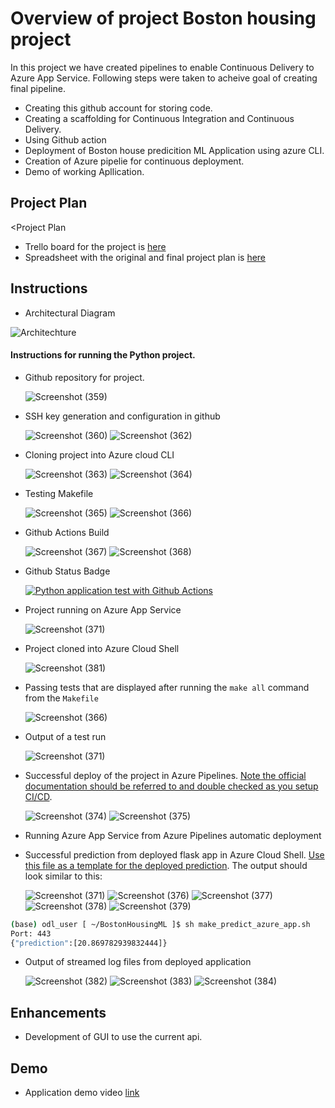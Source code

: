 # Overview of project Boston housing project

In this project we have created pipelines to enable Continuous Delivery to Azure App Service.
Following steps were taken to acheive goal of creating final pipeline.
* Creating this github account for storing code.
* Creating a scaffolding for Continuous Integration and Continuous Delivery.
* Using Github action
* Deployment of Boston house predicition ML Application using azure CLI.
* Creation of Azure pipelie for continuous deployment.
* Demo of working Apllication.


## Project Plan
<Project Plan

* Trello board for the project is [here](https://trello.com/b/y4JeEkYU/boston-housing-prediction-appliaction)
* Spreadsheet with the original and final project plan is [here](https://docs.google.com/spreadsheets/d/1OiiWmsZoO5EdPOmio4TpvG30Ia6pbFvThshtVg3an-E/edit?usp=sharing)

## Instructions

* Architectural Diagram

![Architechture](https://user-images.githubusercontent.com/90558604/189424757-5d1084db-83ad-4f69-ae08-60e1828236d7.jpg)

####  Instructions for running the Python project. 

* Github repository for project.
  
  ![Screenshot (359)](https://user-images.githubusercontent.com/90558604/189415601-d985dedd-d416-4a6f-9842-bf347ab4e276.png)
  
* SSH key generation and configuration in github

  ![Screenshot (360)](https://user-images.githubusercontent.com/90558604/189416233-9a409889-90cf-42a3-9d90-691587616b65.png)
  ![Screenshot (362)](https://user-images.githubusercontent.com/90558604/189416273-28f45392-0806-467f-af38-3d33b700f115.png)

* Cloning project into Azure cloud CLI

  ![Screenshot (363)](https://user-images.githubusercontent.com/90558604/189416402-7ed2f77a-e3ec-40dc-8e11-976392157f15.png)
  ![Screenshot (364)](https://user-images.githubusercontent.com/90558604/189416442-6d60a1d8-af7f-442b-b418-b757679e24ea.png)

* Testing Makefile

  ![Screenshot (365)](https://user-images.githubusercontent.com/90558604/189416593-8862d7a1-ed58-48da-8a99-801685f8fa51.png)
  ![Screenshot (366)](https://user-images.githubusercontent.com/90558604/189416630-614ea3b9-5887-4489-9639-1875791432a1.png)

* Github Actions Build

  ![Screenshot (367)](https://user-images.githubusercontent.com/90558604/189416766-12a10b7b-35cd-433f-96f4-0e6a7bbb02b5.png)
  ![Screenshot (368)](https://user-images.githubusercontent.com/90558604/189416925-cf426a37-4dcd-417d-99d1-f62819fa8159.png)
  
* Github Status Badge

  [![Python application test with Github Actions](https://github.com/Sumitk2244/BostonHousingML/actions/workflows/pythonapp.yml/badge.svg)](https://github.com/Sumitk2244/BostonHousingML/actions/workflows/pythonapp.yml)

* Project running on Azure App Service
 
  ![Screenshot (371)](https://user-images.githubusercontent.com/90558604/189417037-4b83982b-014a-45fb-8b56-76011ae3cda1.png)

* Project cloned into Azure Cloud Shell
  
  ![Screenshot (381)](https://user-images.githubusercontent.com/90558604/189417407-0df90f6b-4ab0-465b-8b22-f279afd94ad4.png)

* Passing tests that are displayed after running the `make all` command from the `Makefile`

  ![Screenshot (366)](https://user-images.githubusercontent.com/90558604/189417818-e8d28c5e-7e7d-4347-8fea-fd2d19edf498.png)

* Output of a test run
  
  ![Screenshot (371)](https://user-images.githubusercontent.com/90558604/189417945-f93ee99c-cad0-4593-8808-5c3fc1718a5c.png)
   
* Successful deploy of the project in Azure Pipelines.  [Note the official documentation should be referred to and double checked as you setup CI/CD](https://docs.microsoft.com/en-us/azure/devops/pipelines/ecosystems/python-webapp?view=azure-devops).

  ![Screenshot (374)](https://user-images.githubusercontent.com/90558604/189418097-f762053e-d0b8-4724-82da-c5ed65e53f10.png)
  ![Screenshot (375)](https://user-images.githubusercontent.com/90558604/189418385-e2f18da2-fbea-4fd5-9e6d-b2e37a790463.png)


* Running Azure App Service from Azure Pipelines automatic deployment

* Successful prediction from deployed flask app in Azure Cloud Shell.  [Use this file as a template for the deployed prediction](https://github.com/udacity/nd082-Azure-Cloud-DevOps-Starter-Code/blob/master/C2-AgileDevelopmentwithAzure/project/starter_files/flask-sklearn/make_predict_azure_app.sh).
The output should look similar to this:

  ![Screenshot (371)](https://user-images.githubusercontent.com/90558604/189418207-00ab3413-28e8-4630-831b-ba9961f1a578.png)
  ![Screenshot (376)](https://user-images.githubusercontent.com/90558604/189418601-4f9454ab-f7a3-451b-be5f-94b79c2e570e.png)
  ![Screenshot (377)](https://user-images.githubusercontent.com/90558604/189418625-07fe4f80-23d9-494d-b466-aeabc9f05270.png)
  ![Screenshot (378)](https://user-images.githubusercontent.com/90558604/189418684-2c9ea472-9e64-477d-8fc1-736faf5ccec2.png)
  ![Screenshot (379)](https://user-images.githubusercontent.com/90558604/189418714-0c1f2e72-1d8d-45dd-96c3-110494d0f95f.png)


```bash
(base) odl_user [ ~/BostonHousingML ]$ sh make_predict_azure_app.sh 
Port: 443
{"prediction":[20.869782939832444]}
```

* Output of streamed log files from deployed application

  ![Screenshot (382)](https://user-images.githubusercontent.com/90558604/189419596-723315c6-e044-47c0-bfaf-6ddb6f5d7c24.png)
  ![Screenshot (383)](https://user-images.githubusercontent.com/90558604/189419637-f26dc5d3-a32a-4be1-bffd-0c88b616c145.png)
  ![Screenshot (384)](https://user-images.githubusercontent.com/90558604/189419539-4aa50d64-3a59-42c1-ab38-9d99a3c4b219.png)


## Enhancements

* Development of GUI to use the current api.

## Demo 

* Application demo video [link]()


